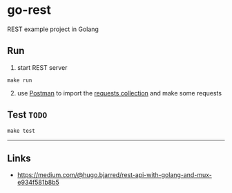 
# go-rest

REST example project in Golang

## Run

1. start REST server
```shell
make run
```

2. use [Postman](https://www.postman.com/) to import the [requests collection](./postman) and make some requests 


## Test `TODO`
```shell
make test
```

---

## Links
- https://medium.com/@hugo.bjarred/rest-api-with-golang-and-mux-e934f581b8b5
